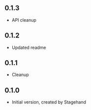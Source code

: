 ## 0.1.3

- API cleanup

## 0.1.2

- Updated readme

## 0.1.1

- Cleanup

## 0.1.0

- Initial version, created by Stagehand
